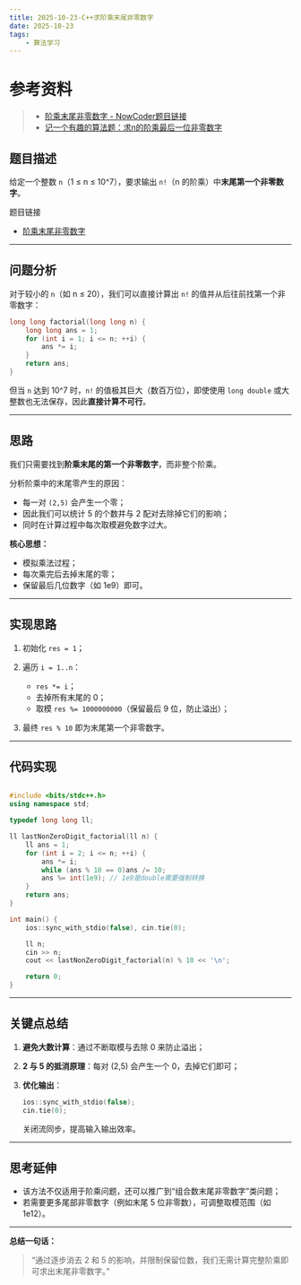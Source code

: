 ```yaml
---
title: 2025-10-23-C++求阶乘末尾非零数字
date: 2025-10-23
tags: 
    - 算法学习
---
```


# 参考资料

> - [阶乘末尾非零数字 - NowCoder题目链接](https://www.nowcoder.com/practice/248c8fbee56e491aa147b67b9c082da0?channelPut=w251acm)  
> - [记一个有趣的算法题：求n的阶乘最后一位非零数字](https://blog.csdn.net/winter2121/article/details/119570873)

##  题目描述

给定一个整数 `n`（1 ≤ n ≤ 10^7），要求输出 `n!`（n 的阶乘）中**末尾第一个非零数字**。

题目链接

- [阶乘末尾非零数字](https://www.nowcoder.com/practice/248c8fbee56e491aa147b67b9c082da0?channelPut=w251acm)
---

##  问题分析

对于较小的 `n`（如 n ≤ 20），我们可以直接计算出 `n!` 的值并从后往前找第一个非零数字：

```cpp
long long factorial(long long n) {
    long long ans = 1;
    for (int i = 1; i <= n; ++i) {
        ans *= i;
    }
    return ans;
}
````

但当 `n` 达到 10^7 时，`n!` 的值极其巨大（数百万位），即使使用 `long double` 或大整数也无法保存，因此**直接计算不可行**。

---

## 思路

我们只需要找到**阶乘末尾的第一个非零数字**，而非整个阶乘。

分析阶乘中的末尾零产生的原因：

* 每一对 `(2,5)` 会产生一个零；
* 因此我们可以统计 5 的个数并与 2 配对去除掉它们的影响；
* 同时在计算过程中每次取模避免数字过大。

**核心思想：**

* 模拟乘法过程；
* 每次乘完后去掉末尾的零；
* 保留最后几位数字（如 1e9）即可。

---

##  实现思路

1. 初始化 `res = 1`；
2. 遍历 `i = 1..n`：

   * `res *= i`；
   * 去掉所有末尾的 0；
   * 取模 `res %= 1000000000`（保留最后 9 位，防止溢出）；
3. 最终 `res % 10` 即为末尾第一个非零数字。

---

##  代码实现

```cpp

#include <bits/stdc++.h>
using namespace std;

typedef long long ll;

ll lastNonZeroDigit_factorial(ll n) {
    ll ans = 1;
    for (int i = 2; i <= n; ++i) {
        ans *= i;
        while (ans % 10 == 0)ans /= 10;
        ans %= int(1e9); // 1e9是double需要强制转换
    }
    return ans;
}

int main() {
    ios::sync_with_stdio(false), cin.tie(0);

    ll n;
    cin >> n;
    cout << lastNonZeroDigit_factorial(n) % 10 << '\n';

    return 0;
}
```

---

##  关键点总结

1. **避免大数计算**：通过不断取模与去除 0 来防止溢出；
2. **2 与 5 的抵消原理**：每对 (2,5) 会产生一个 0，去掉它们即可；
3. **优化输出**：

   ```cpp
   ios::sync_with_stdio(false);
   cin.tie(0);
   ```

   关闭流同步，提高输入输出效率。

---

##  思考延伸

* 该方法不仅适用于阶乘问题，还可以推广到“组合数末尾非零数字”类问题；
* 若需要更多尾部非零数字（例如末尾 5 位非零数），可调整取模范围（如 1e12）。

---

**总结一句话：**

> “通过逐步消去 2 和 5 的影响，并限制保留位数，我们无需计算完整阶乘即可求出末尾非零数字。”


